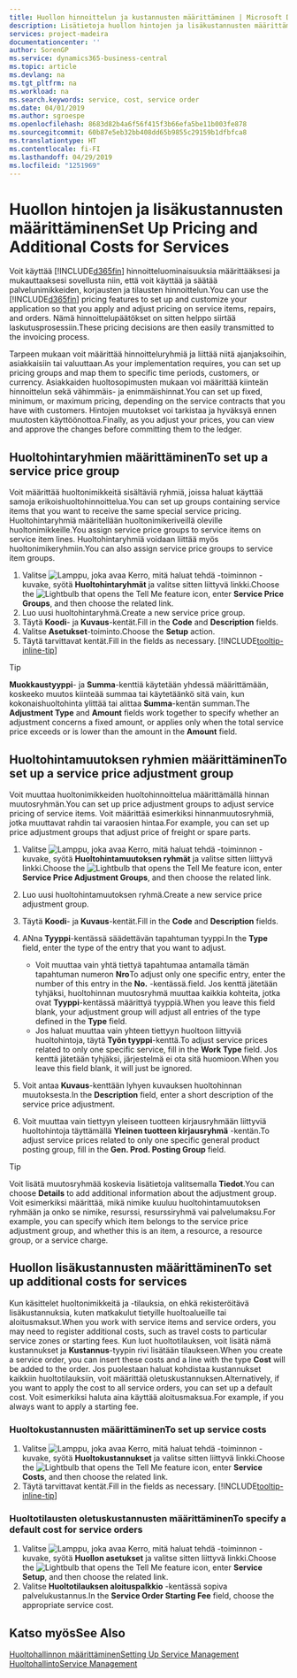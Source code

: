 ```yaml
---
title: Huollon hinnoittelun ja kustannusten määrittäminen | Microsoft Docs
description: Lisätietoja huollon hintojen ja lisäkustannusten määrittämisestä.
services: project-madeira
documentationcenter: ''
author: SorenGP
ms.service: dynamics365-business-central
ms.topic: article
ms.devlang: na
ms.tgt_pltfrm: na
ms.workload: na
ms.search.keywords: service, cost, service order
ms.date: 04/01/2019
ms.author: sgroespe
ms.openlocfilehash: 8683d82b4a6f56f415f3b66efa5be11b003fe878
ms.sourcegitcommit: 60b87e5eb32bb408dd65b9855c29159b1dfbfca8
ms.translationtype: HT
ms.contentlocale: fi-FI
ms.lasthandoff: 04/29/2019
ms.locfileid: "1251969"
---
```

# <a name="set-up-pricing-and-additional-costs-for-services"></a><span data-ttu-id="8906d-103">Huollon hintojen ja lisäkustannusten määrittäminen</span><span class="sxs-lookup"><span data-stu-id="8906d-103">Set Up Pricing and Additional Costs for Services</span></span>
<span data-ttu-id="8906d-104">Voit käyttää [!INCLUDE[d365fin](includes/d365fin_md.md)] hinnoitteluominaisuuksia määrittääksesi ja mukauttaaksesi sovellusta niin, että voit käyttää ja säätää palvelunimikkeiden, korjausten ja tilausten hinnoittelun.</span><span class="sxs-lookup"><span data-stu-id="8906d-104">You can use the [!INCLUDE[d365fin](includes/d365fin_md.md)] pricing features to set up and customize your application so that you apply and adjust pricing on service items, repairs, and orders.</span></span> <span data-ttu-id="8906d-105">Nämä hinnoittelupäätökset on sitten helppo siirtää laskutusprosessiin.</span><span class="sxs-lookup"><span data-stu-id="8906d-105">These pricing decisions are then easily transmitted to the invoicing process.</span></span>  
  
<span data-ttu-id="8906d-106">Tarpeen mukaan voit määrittää hinnoitteluryhmiä ja liittää niitä ajanjaksoihin, asiakkaisiin tai valuuttaan.</span><span class="sxs-lookup"><span data-stu-id="8906d-106">As your implementation requires, you can set up pricing groups and map them to specific time periods, customers, or currency.</span></span> <span data-ttu-id="8906d-107">Asiakkaiden huoltosopimusten mukaan voi määrittää kiinteän hinnoittelun sekä vähimmäis- ja enimmäishinnat.</span><span class="sxs-lookup"><span data-stu-id="8906d-107">You can set up fixed, minimum, or maximum pricing, depending on the service contracts that you have with customers.</span></span> <span data-ttu-id="8906d-108">Hintojen muutokset voi tarkistaa ja hyväksyä ennen muutosten käyttöönottoa.</span><span class="sxs-lookup"><span data-stu-id="8906d-108">Finally, as you adjust your prices, you can view and approve the changes before committing them to the ledger.</span></span>  

## <a name="to-set-up-a-service-price-group"></a><span data-ttu-id="8906d-109">Huoltohintaryhmien määrittäminen</span><span class="sxs-lookup"><span data-stu-id="8906d-109">To set up a service price group</span></span>
<span data-ttu-id="8906d-110">Voit määrittää huoltonimikkeitä sisältäviä ryhmiä, joissa haluat käyttää samoja erikoishuoltohinnoittelua.</span><span class="sxs-lookup"><span data-stu-id="8906d-110">You can set up groups containing service items that you want to receive the same special service pricing.</span></span> <span data-ttu-id="8906d-111">Huoltohintaryhmiä määritellään huoltonimikeriveillä oleville huoltonimikkeille.</span><span class="sxs-lookup"><span data-stu-id="8906d-111">You assign service price groups to service items on service item lines.</span></span> <span data-ttu-id="8906d-112">Huoltohintaryhmiä voidaan liittää myös huoltonimikeryhmiin.</span><span class="sxs-lookup"><span data-stu-id="8906d-112">You can also assign service price groups to service item groups.</span></span>  

1. <span data-ttu-id="8906d-113">Valitse ![Lamppu, joka avaa Kerro, mitä haluat tehdä -toiminnon](media/ui-search/search_small.png "Kerro, mitä haluat tehdä") -kuvake, syötä **Huoltohintaryhmät** ja valitse sitten liittyvä linkki.</span><span class="sxs-lookup"><span data-stu-id="8906d-113">Choose the ![Lightbulb that opens the Tell Me feature](media/ui-search/search_small.png "Tell me what you want to do") icon, enter **Service Price Groups**, and then choose the related link.</span></span>  
2. <span data-ttu-id="8906d-114">Luo uusi huoltohintaryhmä.</span><span class="sxs-lookup"><span data-stu-id="8906d-114">Create a new service price group.</span></span>  
3. <span data-ttu-id="8906d-115">Täytä **Koodi**- ja **Kuvaus**-kentät.</span><span class="sxs-lookup"><span data-stu-id="8906d-115">Fill in the **Code** and **Description** fields.</span></span>  
4. <span data-ttu-id="8906d-116">Valitse **Asetukset**-toiminto.</span><span class="sxs-lookup"><span data-stu-id="8906d-116">Choose the **Setup** action.</span></span>  
2. <span data-ttu-id="8906d-117">Täytä tarvittavat kentät.</span><span class="sxs-lookup"><span data-stu-id="8906d-117">Fill in the fields as necessary.</span></span> [!INCLUDE[tooltip-inline-tip](includes/tooltip-inline-tip_md.md)]  

 > [!Tip]
 > <span data-ttu-id="8906d-118">**Muokkaustyyppi**- ja **Summa**-kenttiä käytetään yhdessä määrittämään, koskeeko muutos kiinteää summaa tai käytetäänkö sitä vain, kun kokonaishuoltohinta ylittää tai alittaa **Summa**-kentän summan.</span><span class="sxs-lookup"><span data-stu-id="8906d-118">The **Adjustment Type** and **Amount** fields work together to specify whether an adjustment concerns a fixed amount, or applies only when the total service price exceeds or is lower than the amount in the **Amount** field.</span></span>  

## <a name="to-set-up-a-service-price-adjustment-group"></a><span data-ttu-id="8906d-119">Huoltohintamuutoksen ryhmien määrittäminen</span><span class="sxs-lookup"><span data-stu-id="8906d-119">To set up a service price adjustment group</span></span>  
<span data-ttu-id="8906d-120">Voit muuttaa huoltonimikkeiden huoltohinnoittelua määrittämällä hinnan muutosryhmän.</span><span class="sxs-lookup"><span data-stu-id="8906d-120">You can set up price adjustment groups to adjust service pricing of service items.</span></span> <span data-ttu-id="8906d-121">Voit määrittää esimerkiksi hinnanmuutosryhmiä, jotka muuttavat rahdin tai varaosien hintaa.</span><span class="sxs-lookup"><span data-stu-id="8906d-121">For example, you can set up price adjustment groups that adjust price of freight or spare parts.</span></span>  
  
1. <span data-ttu-id="8906d-122">Valitse ![Lamppu, joka avaa Kerro, mitä haluat tehdä -toiminnon](media/ui-search/search_small.png "Kerro, mitä haluat tehdä") -kuvake, syötä **Huoltohintamuutoksen ryhmät** ja valitse sitten liittyvä linkki.</span><span class="sxs-lookup"><span data-stu-id="8906d-122">Choose the ![Lightbulb that opens the Tell Me feature](media/ui-search/search_small.png "Tell me what you want to do") icon, enter **Service Price Adjustment Groups**, and then choose the related link.</span></span>  
2. <span data-ttu-id="8906d-123">Luo uusi huoltohintamuutoksen ryhmä.</span><span class="sxs-lookup"><span data-stu-id="8906d-123">Create a new service price adjustment group.</span></span>  
3. <span data-ttu-id="8906d-124">Täytä **Koodi**- ja **Kuvaus**-kentät.</span><span class="sxs-lookup"><span data-stu-id="8906d-124">Fill in the **Code** and **Description** fields.</span></span>  
4. <span data-ttu-id="8906d-125">ANna **Tyyppi**-kentässä säädettävän tapahtuman tyyppi.</span><span class="sxs-lookup"><span data-stu-id="8906d-125">In the **Type** field, enter the type of the entry that you want to adjust.</span></span>  
  
    * <span data-ttu-id="8906d-126">Voit muuttaa vain yhtä tiettyä tapahtumaa antamalla tämän tapahtuman numeron **Nro**</span><span class="sxs-lookup"><span data-stu-id="8906d-126">To adjust only one specific entry, enter the number of this entry in the **No.**</span></span> <span data-ttu-id="8906d-127">-kentässä.</span><span class="sxs-lookup"><span data-stu-id="8906d-127">field.</span></span> <span data-ttu-id="8906d-128">Jos kenttä jätetään tyhjäksi, huoltohinnan muutosryhmä muuttaa kaikkia kohteita, jotka ovat **Tyyppi**-kentässä määrittyä tyyppiä.</span><span class="sxs-lookup"><span data-stu-id="8906d-128">When you leave this field blank, your adjustment group will adjust all entries of the type defined in the **Type** field.</span></span>  
    * <span data-ttu-id="8906d-129">Jos haluat muuttaa vain yhteen tiettyyn huoltoon liittyviä huoltohintoja, täytä **Työn tyyppi**-kenttä.</span><span class="sxs-lookup"><span data-stu-id="8906d-129">To adjust service prices related to only one specific service, fill in the **Work Type** field.</span></span> <span data-ttu-id="8906d-130">Jos kenttä jätetään tyhjäksi, järjestelmä ei ota sitä huomioon.</span><span class="sxs-lookup"><span data-stu-id="8906d-130">When you leave this field blank, it will just be ignored.</span></span>  
  
5. <span data-ttu-id="8906d-131">Voit antaa **Kuvaus**-kenttään lyhyen kuvauksen huoltohinnan muutoksesta.</span><span class="sxs-lookup"><span data-stu-id="8906d-131">In the **Description** field, enter a short description of the service price adjustment.</span></span>  
6. <span data-ttu-id="8906d-132">Voit muuttaa vain tiettyyn yleiseen tuotteen kirjausryhmään liittyviä huoltohintoja täyttämällä **Yleinen tuotteen kirjausryhmä** -kentän.</span><span class="sxs-lookup"><span data-stu-id="8906d-132">To adjust service prices related to only one specific general product posting group, fill in the **Gen. Prod. Posting Group** field.</span></span>

> [!Tip]
> <span data-ttu-id="8906d-133">Voit lisätä muutosryhmää koskevia lisätietoja valitsemalla **Tiedot**.</span><span class="sxs-lookup"><span data-stu-id="8906d-133">You can choose **Details** to add additional information about the adjustment group.</span></span> <span data-ttu-id="8906d-134">Voit esimerkiksi määrittää, mikä nimike kuuluu huoltohintamuutoksen ryhmään ja onko se nimike, resurssi, resurssiryhmä vai palvelumaksu.</span><span class="sxs-lookup"><span data-stu-id="8906d-134">For example, you can specify which item belongs to the service price adjustment group, and whether this is an item, a resource, a resource group, or a service charge.</span></span>  

## <a name="to-set-up-additional-costs-for-services"></a><span data-ttu-id="8906d-135">Huollon lisäkustannusten määrittäminen</span><span class="sxs-lookup"><span data-stu-id="8906d-135">To set up additional costs for services</span></span>
<span data-ttu-id="8906d-136">Kun käsittelet huoltonimikkeitä ja -tilauksia, on ehkä rekisteröitävä lisäkustannuksia, kuten matkakulut tietyille huoltoalueille tai aloitusmaksut.</span><span class="sxs-lookup"><span data-stu-id="8906d-136">When you work with service items and service orders, you may need to register additional costs, such as travel costs to particular service zones or starting fees.</span></span> <span data-ttu-id="8906d-137">Kun luot huoltotilauksen, voit lisätä nämä kustannukset ja **Kustannus**-tyypin rivi lisätään tilaukseen.</span><span class="sxs-lookup"><span data-stu-id="8906d-137">When you create a service order, you can insert these costs and a line with the type **Cost** will be added to the order.</span></span> <span data-ttu-id="8906d-138">Jos puolestaan haluat kohdistaa kustannukset kaikkiin huoltotilauksiin, voit määrittää oletuskustannuksen.</span><span class="sxs-lookup"><span data-stu-id="8906d-138">Alternatively, if you want to apply the cost to all service orders, you can set up a default cost.</span></span> <span data-ttu-id="8906d-139">Voit esimerkiksi haluta aina käyttää aloitusmaksua.</span><span class="sxs-lookup"><span data-stu-id="8906d-139">For example, if you always want to apply a starting fee.</span></span>
  
### <a name="to-set-up-service-costs"></a><span data-ttu-id="8906d-140">Huoltokustannusten määrittäminen</span><span class="sxs-lookup"><span data-stu-id="8906d-140">To set up service costs</span></span>
1. <span data-ttu-id="8906d-141">Valitse ![Lamppu, joka avaa Kerro, mitä haluat tehdä -toiminnon](media/ui-search/search_small.png "Kerro, mitä haluat tehdä") -kuvake, syötä **Huoltokustannukset** ja valitse sitten liittyvä linkki.</span><span class="sxs-lookup"><span data-stu-id="8906d-141">Choose the ![Lightbulb that opens the Tell Me feature](media/ui-search/search_small.png "Tell me what you want to do") icon, enter **Service Costs**, and then choose the related link.</span></span> 
2. <span data-ttu-id="8906d-142">Täytä tarvittavat kentät.</span><span class="sxs-lookup"><span data-stu-id="8906d-142">Fill in the fields as necessary.</span></span> [!INCLUDE[tooltip-inline-tip](includes/tooltip-inline-tip_md.md)]  

### <a name="to-specify-a-default-cost-for-service-orders"></a><span data-ttu-id="8906d-143">Huoltotilausten oletuskustannusten määrittäminen</span><span class="sxs-lookup"><span data-stu-id="8906d-143">To specify a default cost for service orders</span></span>
1. <span data-ttu-id="8906d-144">Valitse ![Lamppu, joka avaa Kerro, mitä haluat tehdä -toiminnon](media/ui-search/search_small.png "Kerro, mitä haluat tehdä") -kuvake, syötä **Huollon asetukset** ja valitse sitten liittyvä linkki.</span><span class="sxs-lookup"><span data-stu-id="8906d-144">Choose the ![Lightbulb that opens the Tell Me feature](media/ui-search/search_small.png "Tell me what you want to do") icon, enter **Service Setup**, and then choose the related link.</span></span> 
2. <span data-ttu-id="8906d-145">Valitse **Huoltotilauksen aloituspalkkio** -kentässä sopiva palvelukustannus.</span><span class="sxs-lookup"><span data-stu-id="8906d-145">In the **Service Order Starting Fee** field, choose the appropriate service cost.</span></span>

## <a name="see-also"></a><span data-ttu-id="8906d-146">Katso myös</span><span class="sxs-lookup"><span data-stu-id="8906d-146">See Also</span></span>
[<span data-ttu-id="8906d-147">Huoltohallinnon määrittäminen</span><span class="sxs-lookup"><span data-stu-id="8906d-147">Setting Up Service Management</span></span>](service-setup-service.md)  
[<span data-ttu-id="8906d-148">Huoltohallinto</span><span class="sxs-lookup"><span data-stu-id="8906d-148">Service Management</span></span>](service-service.md)  
